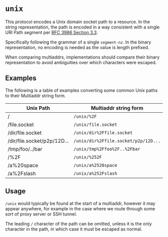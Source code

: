 # `unix`

This protocol encodes a Unix domain socket path to a resource. In the string
representation, the path is encoded in a way consistent with a single URI Path
segment per [RFC 3986 Section 3.3](https://datatracker.ietf.org/doc/html/rfc3986#autoid-23).

Specifically following the grammar of a single `segment-nz`. In the binary
representation, no encoding is needed as the value is length prefixed.

When comparing multiaddrs, implementations should compare their binary
representation to avoid ambiguities over which characters were escaped.

## Examples

The following is a table of examples converting some common Unix paths to their
Multiaddr string form.

| Unix Path                   | Multiaddr string form                   |
| --------------------------- | --------------------------------------- |
| /                           | `/unix/%2F`                             |
| /file.socket                | `/unix/file.socket`                     |
| /dir/file.socket            | `/unix/dir%2Ffile.socket`               |
| /dir/file.socket/p2p/12D... | `/unix/dir%2Ffile.socket/p2p/12D...`    |
| /tmp/foo/../bar             | `/unix/tmp%2Ffoo%2F..%2Fbar`            |
| /%2F                        | `/unix/%252F`                           |
| /a%20space                  | `/unix/a%2520space`                     |
| /a%2Fslash                  | `/unix/a%252Fslash`                     |

## Usage

`/unix` would typically be found at the start of a multiaddr, however it may
appear anywhere, for example in the case where we route through some sort of
proxy server or SSH tunnel.

The leading `/` character of the path can be omitted, unless it is the only
character in the path, in which case it must be escaped as normal.
